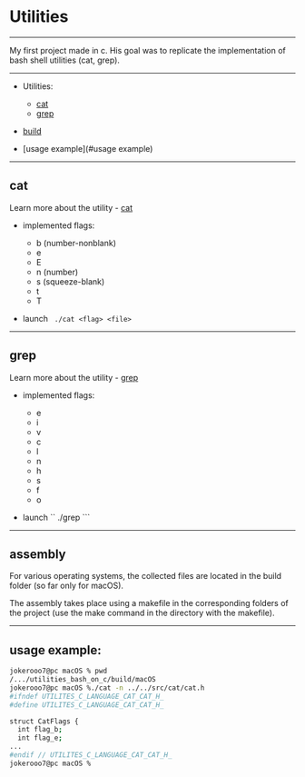 # Utilities

___

  My first project made in c. His goal was to replicate the implementation of bash shell utilities (cat, grep).

___

* Utilities:

  * [cat](#cat)
  * [grep](#grep)

* [build](#build) 
* [usage example](#usage example)

___

## cat

Learn more about the utility - [cat](https://en.wikipedia.org/wiki/Cat_(Unix))

- implemented flags: 
    
    - b (number-nonblank)
    - e 
    - E
    - n (number)
    - s (squeeze-blank)
    - t
    - T


- launch `` ./cat <flag> <file>``
___

## grep

Learn more about the utility - [grep](https://en.wikipedia.org/wiki/Grep)

- implemented flags: 

    - e
    - i
    - v
    - c
    - l
    - n
    - h
    - s
    - f
    - o

- launch `` ./grep <flags> <files> ```
---

## assembly

For various operating systems, the collected files are located in the build folder (so far only for macOS).

The assembly takes place using a makefile in the corresponding folders of the project (use the make command in the directory with the makefile).
___

## usage example:

```bash
jokerooo7@pc macOS % pwd
/.../utilities_bash_on_c/build/macOS
jokerooo7@pc macOS %./cat -n ../../src/cat/cat.h
#ifndef UTILITES_C_LANGUAGE_CAT_CAT_H_
#define UTILITES_C_LANGUAGE_CAT_CAT_H_

struct CatFlags {
  int flag_b;
  int flag_e;
...
#endif // UTILITES_C_LANGUAGE_CAT_CAT_H_
jokerooo7@pc macOS %
```

